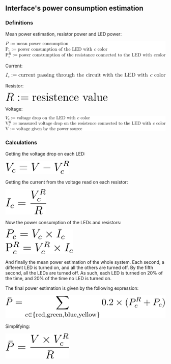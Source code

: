 ## Interface's power consumption estimation

### Definitions

Mean power estimation, resistor power and LED power:

![definitions_p](https://raw.githubusercontent.com/fchamicapereira/acpic/master/lab01/images/definitions_p.svg?sanitize=true)

Current:

![definitions_i](https://raw.githubusercontent.com/fchamicapereira/acpic/master/lab01/images/definitions_i.svg?sanitize=true)

Resistor:

![definitions_r](https://raw.githubusercontent.com/fchamicapereira/acpic/master/lab01/images/definitions_r.svg?sanitize=true)

Voltage:

![definitions_v](https://raw.githubusercontent.com/fchamicapereira/acpic/master/lab01/images/definitions_v.svg?sanitize=true)

### Calculations


Getting the voltage drop on each LED:

![calc_vc](https://raw.githubusercontent.com/fchamicapereira/acpic/master/lab01/images/calc_vc.svg?sanitize=true)

Getting the current from the voltage read on each resistor:

![calc_i](https://raw.githubusercontent.com/fchamicapereira/acpic/master/lab01/images/calc_i.svg?sanitize=true)

Now the power consumption of the LEDs and resistors:

![calc_p](https://raw.githubusercontent.com/fchamicapereira/acpic/master/lab01/images/calc_p.svg?sanitize=true)

And finally the mean power estimation of the whole system.
Each second, a different LED is turned on, and all the others are turned off. By the fifth second,
all the LEDs are turned off. As such, each LED is turned on 20% of the time, and 20% of the time
no LED is turned on.

The final power estimation is given by the following expression:

![calc_p_final](https://raw.githubusercontent.com/fchamicapereira/acpic/master/lab01/images/calc_p_final.svg?sanitize=true)

Simplifying:

![calc_p_final](https://raw.githubusercontent.com/fchamicapereira/acpic/master/lab01/images/calc_p_final_simplified.svg?sanitize=true)
